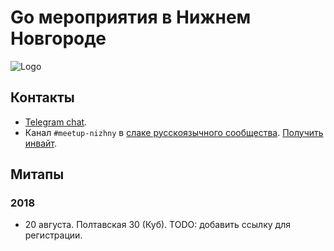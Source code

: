 # Go мероприятия в Нижнем Новгороде

![Logo](https://avatars2.githubusercontent.com/u/42206948?s=400&u=a0f010a543d8870f17786e27127b3173b2ba18a3&v=4)

## Контакты

* [Telegram chat](https://t.me/golang_events_nizhny).
* Канал `#meetup-nizhny` в [слаке русскоязычного сообщества](https://golang-ru.slack.com). [Получить инвайт](http://slack.golang-ru.com/).

## Митапы

### 2018

* 20 августа. Полтавская 30 (Куб). TODO: добавить ссылку для регистрации.
